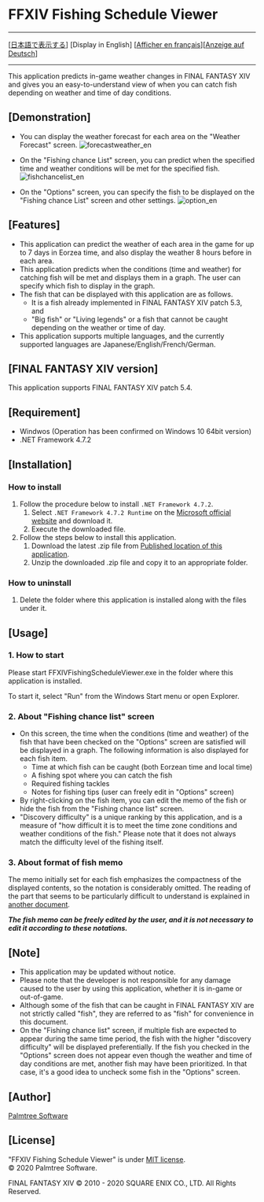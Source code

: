 ﻿# FFXIV Fishing Schedule Viewer<a name="top_of_content"></a>

---

[[日本語で表示する](README.md#top_of_content)] [Display in English] [[Afficher en français](README_fr.md#top_of_content)][[Anzeige auf Deutsch](README_de.md#top_of_content)]

---

This application predicts in-game weather changes in FINAL FANTASY XIV and gives you an easy-to-understand view of when you can catch fish depending on weather and time of day conditions.

## [Demonstration]

- You can display the weather forecast for each area on the "Weather Forecast" screen.
![forecastweather_en](https://user-images.githubusercontent.com/28302784/88461499-fb283800-cede-11ea-83b4-4e7691868867.png)

- On the "Fishing chance List" screen, you can predict when the specified time and weather conditions will be met for the specified fish.
![fishchancelist_en](https://user-images.githubusercontent.com/28302784/88461501-fcf1fb80-cede-11ea-899d-c8c731fe93b9.png)

- On the "Options" screen, you can specify the fish to be displayed on the "Fishing chance List" screen and other settings.
![option_en](https://user-images.githubusercontent.com/28302784/88461500-fc596500-cede-11ea-9f59-68eec7073088.png)

## [Features]

- This application can predict the weather of each area in the game for up to 7 days in Eorzea time, and also display the weather 8 hours before in each area.
- This application predicts when the conditions (time and weather) for catching fish will be met and displays them in a graph. The user can specify which fish to display in the graph.
- The fish that can be displayed with this application are as follows.
   - It is a fish already implemented in FINAL FANTASY XIV patch 5.3, and
   - "Big fish" or "Living legends" or a fish that cannot be caught depending on the weather or time of day.
- This application supports multiple languages, and the currently supported languages are Japanese/English/French/German.


## [FINAL FANTASY XIV version]

This application supports FINAL FANTASY XIV patch 5.4.

## [Requirement]

* Windwos (Operation has been confirmed on Windows 10 64bit version)
* .NET Framework 4.7.2


## [Installation]

### How to install

1. Follow the procedure below to install `.NET Framework 4.7.2`.
    1. Select `.NET Framework 4.7.2 Runtime` on the [Microsoft official website](https://dotnet.microsoft.com/download/dotnet-framework/net472) and download it.
    2. Execute the downloaded file.
2. Follow the steps below to install this application.
    1. Download the latest .zip file from [Published location of this application](https://github.com/rougemeilland/FFXIVFishingScheduleViewer/releases/latest).
    2. Unzip the downloaded .zip file and copy it to an appropriate folder.

### How to uninstall

1. Delete the folder where this application is installed along with the files under it.

## [Usage]

### 1. How to start

Please start FFXIVFishingScheduleViewer.exe in the folder where this application is installed.

To start it, select "Run" from the Windows Start menu or open Explorer.

### 2. About "Fishing chance list" screen

- On this screen, the time when the conditions (time and weather) of the fish that have been checked on the "Options" screen are satisfied will be displayed in a graph.
The following information is also displayed for each fish item.
  - Time at which fish can be caught (both Eorzean time and local time)
  - A fishing spot where you can catch the fish
  - Required fishing tackles
  - Notes for fishing tips (user can freely edit in "Options" screen)
- By right-clicking on the fish item, you can edit the memo of the fish or hide the fish from the "Fishing chance list" screen.
- "Discovery difficulty" is a unique ranking by this application, and is a measure of "how difficult it is to meet the time zone conditions and weather conditions of the fish."
Please note that it does not always match the difficulty level of the fishing itself.

### 3. About format of fish memo
The memo initially set for each fish emphasizes the compactness of the displayed contents, so the notation is considerably omitted.
The reading of the part that seems to be particularly difficult to understand is explained in [another document](AboutFishMemo_en.md#top_of_content).

***The fish memo can be freely edited by the user, and it is not necessary to edit it according to these notations.***

## [Note]

- This application may be updated without notice.
- Please note that the developer is not responsible for any damage caused to the user by using this application, whether it is in-game or out-of-game.
- Although some of the fish that can be caught in FINAL FANTASY XIV are not strictly called "fish", they are referred to as "fish" for convenience in this document.
- On the "Fishing chance list" screen, if multiple fish are expected to appear during the same time period, the fish with the higher "discovery difficulty" will be displayed preferentially. If the fish you checked in the "Options" screen does not appear even though the weather and time of day conditions are met, another fish may have been prioritized. In that case, it's a good idea to uncheck some fish in the "Options" screen.

## [Author]

[Palmtree Software](https://github.com/rougemeilland)

## [License]

"FFXIV Fishing Schedule Viewer" is under [MIT license](https://raw.githubusercontent.com/rougemeilland/FFXIVFishingScheduleViewer/master/LICENSE).  
© 2020 Palmtree Software.  

FINAL FANTASY XIV © 2010 - 2020 SQUARE ENIX CO., LTD. All Rights Reserved.